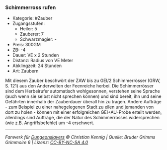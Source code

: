 ### Schimmerross rufen

- Kategorie: #Zauber
- Zugangsstufen:
  - Heiler: 5
  - Zauberer: 7
  - Schwarzmagier: -
- Preis: 300GM
- ZB: -4
- Dauer: VE x 2 Stunden
- Distanz: Radius von VE Meter
- Abklingzeit: 24 Stunden
- Art: Zaubern



Mit diesem Zauber beschwört der ZAW bis zu GEI/2 Schimmerrösser (GRW, S. 121) aus den Anderwelten der Feenreiche herbei. Die Schimmerrösser sind dem Herbeirufer automatisch wohlgesonnen, verstehen seine Sprache (auch wenn sie selbst nicht sprechen können) und sind bereit, ihn und seine Gefährten innerhalb der Zauberdauer überall hin zu tragen. Andere Aufträge - zum Beispiel zu einer nahegelegenen Stadt zu eilen und jemanden von dort zu holen - können mit einer erfolgreichen GEI+AU-Probe erteilt werden, allerdings sind Aufträge, die der Natur des Schimmerrosses widersprechen (wie z.B. Angriffsbefehle) um -4 erschwert.

---

_Fanwerk für [Dungeonslayers](https://www.dungeonslayers.net/) © Christian Kennig | Quelle: Bruder Grimms Grimmoire 6 | Lizenz: [CC-BY-NC-SA 4.0](https://creativecommons.org/licenses/by-nc-sa/4.0/deed.de)_
